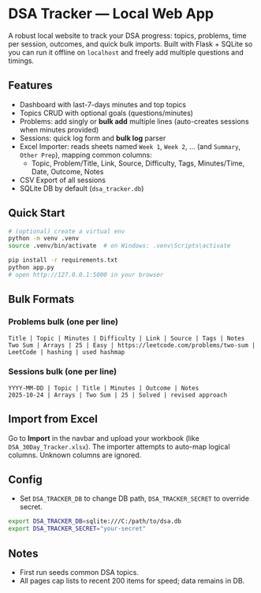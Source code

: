 # DSA Tracker — Local Web App

A robust local website to track your DSA progress: topics, problems, time per session, outcomes, and quick bulk imports.
Built with Flask + SQLite so you can run it offline on `localhost` and freely add multiple questions and timings.

## Features
- Dashboard with last-7-days minutes and top topics
- Topics CRUD with optional goals (questions/minutes)
- Problems: add singly or **bulk add** multiple lines (auto-creates sessions when minutes provided)
- Sessions: quick log form and **bulk log** parser
- Excel Importer: reads sheets named `Week 1`, `Week 2`, ... (and `Summary`, `Other Prep`), mapping common columns:
  - Topic, Problem/Title, Link, Source, Difficulty, Tags, Minutes/Time, Date, Outcome, Notes
- CSV Export of all sessions
- SQLite DB by default (`dsa_tracker.db`)

## Quick Start
```bash
# (optional) create a virtual env
python -m venv .venv
source .venv/bin/activate  # on Windows: .venv\Scripts\activate

pip install -r requirements.txt
python app.py
# open http://127.0.0.1:5000 in your browser
```

## Bulk Formats

### Problems bulk (one per line)
```
Title | Topic | Minutes | Difficulty | Link | Source | Tags | Notes
Two Sum | Arrays | 25 | Easy | https://leetcode.com/problems/two-sum | LeetCode | hashing | used hashmap
```

### Sessions bulk (one per line)
```
YYYY-MM-DD | Topic | Title | Minutes | Outcome | Notes
2025-10-24 | Arrays | Two Sum | 25 | Solved | revised approach
```

## Import from Excel
Go to **Import** in the navbar and upload your workbook (like `DSA_30Day_Tracker.xlsx`). The importer attempts to auto-map logical columns. Unknown columns are ignored.

## Config
- Set `DSA_TRACKER_DB` to change DB path, `DSA_TRACKER_SECRET` to override secret.
```bash
export DSA_TRACKER_DB=sqlite:///C:/path/to/dsa.db
export DSA_TRACKER_SECRET="your-secret"
```

## Notes
- First run seeds common DSA topics.
- All pages cap lists to recent 200 items for speed; data remains in DB.
